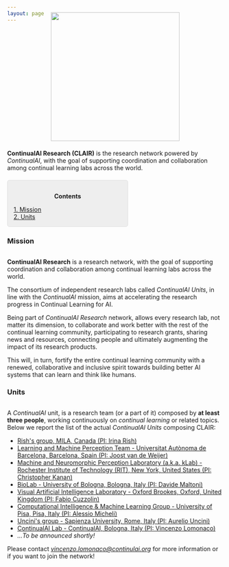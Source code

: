 ```yaml
---
layout: page
---
```


<div style="text-align:center; margin-bottom:20px; margin-top:-40px"><img style="width:300px" src ='/{{ site.baseurl }}images/continualai_research_logo.png'/></div>

**ContinualAI Research (CLAIR)** is the research network powered by *ContinualAI*, with the goal of supporting coordination and collaboration among continual learning labs across the world.

<div style="background: rgba(0,0,0,0.06) none repeat scroll 0% 0%; border: 1px solid rgb(222, 222, 222); padding: 1em; border-radius: 5px; margin-top:20px; max-width: 50%">
	<p style="text-align: center;"><strong>Contents</strong></p>
	<p style="text-align: left; margin-bottom: 0px;">
		<a href="#mission">1. Mission</a><br>
		<a href="#units">2. Units</a>
	</p>
</div>

<a name="mission"></a>
<h3 id="mission" style="margin-bottom:30px">Mission</h3>

**ContinualAI Research** is a research network, with the goal of supporting coordination and collaboration among continual learning labs across the world. 

The consortium of independent research labs called *ContinualAI Units*, in line with the *ContinualAI* mission, aims at accelerating the research progress in Continual Learning for AI.

Being part of *ContinualAI Research* network, allows every research lab, not matter its dimension, to collaborate and work better with the rest of the continual learning community, participating to research grants, sharing news and resources, connecting people and ultimately augmenting the impact of its research products.

This will, in turn, fortify the entire continual learning community with a renewed, collaborative and inclusive spirit towards building better AI systems that can learn and think like humans. 


<a name="units"></a>
<h3 id="units" style="margin-bottom:30px">Units</h3>

A *ContinualAI* unit, is a research team (or a part of it) composed by **at least three people**, working continuously on *continual learning* or related topics. Below we report the list of the actual *ContinualAI Units* composing CLAIR:

- <a href="https://sites.google.com/site/irinarish/" target="_blank">Rish's group, MILA, Canada (PI: Irina Rish)</a>
- <a href="http://www.cvc.uab.es/lamp/" target="_blank">Learning and Machine Perception Team - Universitat Autònoma de Barcelona, Barcelona, Spain (PI: Joost van de Weijer)</a>
- <a href="http://klab.cis.rit.edu/" target="_blank">Machine and Neuromorphic Perception Laboratory (a.k.a. kLab) - Rochester Institute of Technology (RIT), New York, United States (PI: Christopher Kanan)</a>
- <a href="http://biolab.csr.unibo.it/home.asp" target="_blank">BioLab - University of Bologna, Bologna, Italy (PI: Davide Maltoni)</a>
- <a href="https://cms.brookes.ac.uk/staff/FabioCuzzolin" target="_blank">Visual Artificial Intelligence Laboratory - Oxford Brookes, Oxford, United Kingdom (PI: Fabio Cuzzolin)</a>
- <a href="http://groups.di.unipi.it/groups/ciml/" target="_blank">Computational Intelligence & Machine Learning Group - University of Pisa, Pisa, Italy (PI: Alessio Micheli)</a>
- <a href="http://www.uncini.com/" target="_blank">Uncini's group - Sapienza University, Rome, Italy (PI: Aurelio Uncini)</a>
- <a href="https://www.continualai.org/lab" target="_blank">ContinualAI Lab - ContinualAI, Bologna, Italy (PI: Vincenzo Lomonaco)</a>
- <em>...To be announced shortly!</em>

Please contact *vincenzo.lomonaco@continulai.org* for more information or if you want to join the network!
